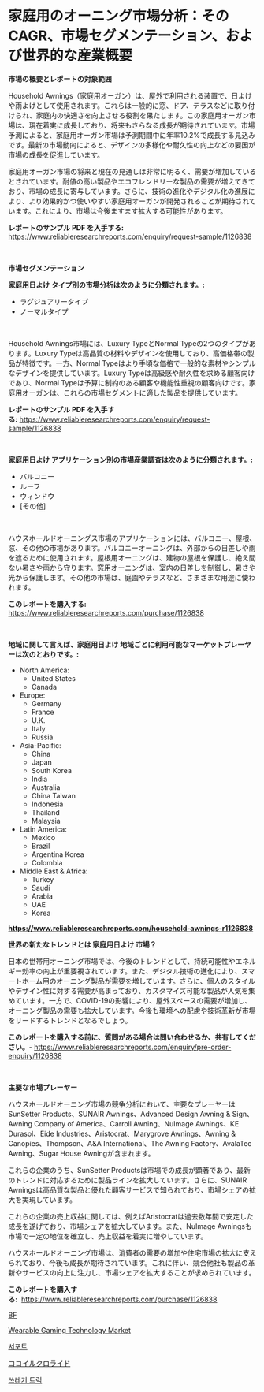 <p><h1>家庭用のオーニング市場分析：そのCAGR、市場セグメンテーション、および世界的な産業概要</h1></p><p><strong>市場の概要とレポートの対象範囲</strong></p>
<p><p>Household Awnings（家庭用オーガン）は、屋外で利用される装置で、日よけや雨よけとして使用されます。これらは一般的に窓、ドア、テラスなどに取り付けられ、家庭内の快適さを向上させる役割を果たします。この家庭用オーガン市場は、現在着実に成長しており、将来もさらなる成長が期待されています。市場予測によると、家庭用オーガン市場は予測期間中に年率10.2%で成長する見込みです。最新の市場動向によると、デザインの多様化や耐久性の向上などの要因が市場の成長を促進しています。</p><p>家庭用オーガン市場の将来と現在の見通しは非常に明るく、需要が増加しているとされています。耐値の高い製品やエコフレンドリーな製品の需要が増えてきており、市場の成長に寄与しています。さらに、技術の進化やデジタル化の進展により、より効果的かつ使いやすい家庭用オーガンが開発されることが期待されています。これにより、市場は今後ますます拡大する可能性があります。</p></p>
<p><strong>レポートのサンプル PDF を入手する:</strong> <a href="https://www.reliableresearchreports.com/enquiry/request-sample/1126838">https://www.reliableresearchreports.com/enquiry/request-sample/1126838</a></p>
<p>&nbsp;</p>
<p><strong>市場セグメンテーション</strong></p>
<p><strong>家庭用日よけ タイプ別の市場分析は次のように分類されます。:</strong></p>
<p><ul><li>ラグジュアリータイプ</li><li>ノーマルタイプ</li></ul></p>
<p>&nbsp;</p>
<p><p>Household Awnings市場には、Luxury TypeとNormal Typeの2つのタイプがあります。Luxury Typeは高品質の材料やデザインを使用しており、高価格帯の製品が特徴です。一方、Normal Typeはより手頃な価格で一般的な素材やシンプルなデザインを提供しています。Luxury Typeは高級感や耐久性を求める顧客向けであり、Normal Typeは予算に制約のある顧客や機能性重視の顧客向けです。家庭用オーガンは、これらの市場セグメントに適した製品を提供しています。</p></p>
<p><strong>レポートのサンプル PDF を入手する:</strong>&nbsp;<a href="https://www.reliableresearchreports.com/enquiry/request-sample/1126838">https://www.reliableresearchreports.com/enquiry/request-sample/1126838</a></p>
<p>&nbsp;</p>
<p><strong> 家庭用日よけ アプリケーション別の市場産業調査は次のように分類されます。:</strong></p>
<p><ul><li>バルコニー</li><li>ルーフ</li><li>ウィンドウ</li><li>[その他]</li></ul></p>
<p>&nbsp;</p>
<p><p>ハウスホールドオーニングス市場のアプリケーションには、バルコニー、屋根、窓、その他の市場があります。バルコニーオーニングは、外部からの日差しや雨を遮るために使用されます。屋根用オーニングは、建物の屋根を保護し、絶え間ない暑さや雨から守ります。窓用オーニングは、室内の日差しを制御し、暑さや光から保護します。その他の市場は、庭園やテラスなど、さまざまな用途に使われます。</p></p>
<p><strong>このレポートを購入する:</strong>&nbsp; <a href="https://www.reliableresearchreports.com/purchase/1126838">https://www.reliableresearchreports.com/purchase/1126838</a></p>
<p>&nbsp;</p>
<p><strong>地域に関して言えば、家庭用日よけ 地域ごとに利用可能なマーケットプレーヤーは次のとおりです。:</strong></p>
<p><ul>
    <li>
        North America:
        <ul>
            <li>United States</li>
            <li>Canada</li>
        </ul>
    </li>
    <li>
        Europe:
        <ul>
            <li>Germany</li>
            <li>France</li>
            <li>U.K.</li>
            <li>Italy</li>
            <li>Russia</li>
        </ul>
    </li>
    <li>
        Asia-Pacific:
        <ul>
            <li>China</li>
            <li>Japan</li>
            <li>South Korea</li>
            <li>India</li>
            <li>Australia</li>
            <li>China Taiwan</li>
            <li>Indonesia</li>
            <li>Thailand</li>
            <li>Malaysia</li>
        </ul>
    </li>
    <li>
        Latin America:
        <ul>
            <li>Mexico</li>
            <li>Brazil</li>
            <li>Argentina Korea</li>
            <li>Colombia</li>
        </ul>
    </li>
    <li>
        Middle East & Africa:
        <ul>
            <li>Turkey</li>
            <li>Saudi</li>
            <li>Arabia</li>
            <li>UAE</li>
            <li>Korea</li>
        </ul>
    </li>
    </ul></p>
<p><strong><a href="https://www.reliableresearchreports.com/household-awnings-r1126838">https://www.reliableresearchreports.com/household-awnings-r1126838</a></strong>&nbsp;</p>
<p><strong>世界の新たなトレンドとは 家庭用日よけ 市場？</strong></p>
<p><p>日本の世帯用オーニング市場では、今後のトレンドとして、持続可能性やエネルギー効率の向上が重要視されています。また、デジタル技術の進化により、スマートホーム用のオーニング製品が需要を増しています。さらに、個人のスタイルやデザイン性に対する需要が高まっており、カスタマイズ可能な製品が人気を集めています。一方で、COVID-19の影響により、屋外スペースの需要が増加し、オーニング製品の需要も拡大しています。今後も環境への配慮や技術革新が市場をリードするトレンドとなるでしょう。</p></p>
<p><strong>このレポートを購入する前に、質問がある場合は問い合わせるか、共有してください。</strong>- <a href="https://www.reliableresearchreports.com/enquiry/pre-order-enquiry/1126838">https://www.reliableresearchreports.com/enquiry/pre-order-enquiry/1126838</a></p>
<p>&nbsp;</p>
<p><strong>主要な市場プレーヤー</strong></p>
<p><p>ハウスホールドオーニング市場の競争分析において、主要なプレーヤーはSunSetter Products、SUNAIR Awnings、Advanced Design Awning & Sign、Awning Company of America、Carroll Awning、NuImage Awnings、KE Durasol、Eide Industries、Aristocrat、Marygrove Awnings、Awning & Canopies、Thompson、A&A International、The Awning Factory、AvalaTec Awning、Sugar House Awningが含まれます。</p><p>これらの企業のうち、SunSetter Productsは市場での成長が顕著であり、最新のトレンドに対応するために製品ラインを拡大しています。さらに、SUNAIR Awningsは高品質な製品と優れた顧客サービスで知られており、市場シェアの拡大を実現しています。</p><p>これらの企業の売上収益に関しては、例えばAristocratは過去数年間で安定した成長を遂げており、市場シェアを拡大しています。また、NuImage Awningsも市場で一定の地位を確立し、売上収益を着実に増やしています。</p><p>ハウスホールドオーニング市場は、消費者の需要の増加や住宅市場の拡大に支えられており、今後も成長が期待されています。これに伴い、競合他社も製品の革新やサービスの向上に注力し、市場シェアを拡大することが求められています。</p></p>
<p><strong>このレポートを購入する:</strong>&nbsp;&nbsp;<a href="https://www.reliableresearchreports.com/purchase/1126838">https://www.reliableresearchreports.com/purchase/1126838</a></p>
<p><p><a href="https://medium.com/@myronobertrtys5475654/bf3%E5%B8%82%E5%A0%B4%E3%81%AF-2031%E5%B9%B4%E3%81%BE%E3%81%A7%E3%81%AE%E5%B8%82%E5%A0%B4%E3%82%B7%E3%82%A7%E3%82%A2-%E8%A6%8F%E6%A8%A1-%E4%BA%88%E6%B8%AC%E3%81%AB%E7%84%A6%E7%82%B9%E3%82%92%E5%BD%93%E3%81%A6%E3%81%A6%E3%81%84%E3%81%BE%E3%81%99-fd10a157bd99">BF</a></p><p><a href="https://github.com/ChiragRP21/Market-Research-Report-List-4/blob/main/wearable-gaming-technology-market.md">Wearable Gaming Technology Market</a></p><p><a href="https://medium.com/@arthuralety6767836754/2024%EB%85%84%EB%B6%80%ED%84%B0-2031%EB%85%84%EA%B9%8C%EC%A7%80%EC%9D%98-%EC%8B%9C%EC%9E%A5-%EC%A0%90%EC%9C%A0%EC%9C%A8-%EB%B3%80%ED%99%94%EC%99%80-%EC%8B%9C%EC%9E%A5-%EC%84%B1%EC%9E%A5-%ED%8A%B8%EB%A0%8C%EB%93%9C%EB%A5%BC-%EC%A7%80%EC%9B%90%ED%95%A9%EB%8B%88%EB%8B%A4-5753f16d3eff">서포트</a></p><p><a href="https://medium.com/@nairn_boy/cocoyl-chloride%E5%B8%82%E5%A0%B4%E5%88%86%E6%9E%90-%E3%81%9D%E3%81%AEcagr-%E5%B8%82%E5%A0%B4%E3%82%BB%E3%82%B0%E3%83%A1%E3%83%B3%E3%83%86%E3%83%BC%E3%82%B7%E3%83%A7%E3%83%B3-%E3%81%8A%E3%82%88%E3%81%B3%E3%82%B0%E3%83%AD%E3%83%BC%E3%83%90%E3%83%AB%E7%94%A3%E6%A5%AD%E6%A6%82%E8%A6%B3-705442f93925">ココイルクロライド</a></p><p><a href="https://medium.com/@costelcaramitru2022/%EC%93%B0%EB%A0%88%EA%B8%B0-%ED%8A%B8%EB%9F%AD-%EC%8B%9C%EC%9E%A5-%EA%B7%9C%EB%AA%A8-cagr-%ED%8A%B8%EB%A0%8C%EB%93%9C-2024-2030-b44e7212822b">쓰레기 트럭</a></p></p>
